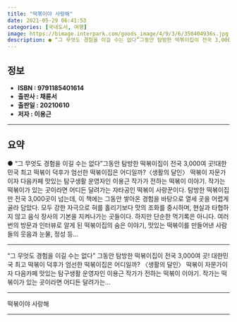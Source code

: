 ```yaml
---
title: "떡볶이야 사랑해"
date: 2021-05-29 06:41:53
categories: [국내도서, 여행]
image: https://bimage.interpark.com/goods_image/4/9/3/6/350404936s.jpg
description: ● “그 무엇도 경험을 이길 수는 없다”그동안 탐방한 떡볶이집이 전국 3,000여 곳!대한민국 최고 떡볶이 덕후가 엄선한 떡볶이집은 어디일까?〈생활의 달인〉 떡볶이 자문가이자 다음카페 맛있는 탐구생활 운영자인 이용근 작가가 전하는 떡볶이 이야기. 작가는 떡볶이가 있는 곳이라면 어디든
---
```


## **정보**

- **ISBN : 9791185401614**
- **출판사 : 채륜서**
- **출판일 : 20210610**
- **저자 : 이용근**

------



## **요약**

●  “그 무엇도 경험을 이길 수는 없다”그동안 탐방한 떡볶이집이 전국 3,000여 곳!대한민국 최고 떡볶이 덕후가 엄선한 떡볶이집은 어디일까?〈생활의 달인〉 떡볶이 자문가이자 다음카페 맛있는 탐구생활 운영자인 이용근 작가가 전하는 떡볶이 이야기. 작가는 떡볶이가 있는 곳이라면 어디든 달려가는 자타공인 떡볶이 사랑꾼이다. 탐방한 떡볶이집만 전국 3,000곳이 넘는데, 이 책에는 그동안 쌓아온 경험을 바탕으로 열세 곳을 어렵게 골라 담았다. 모두 강한 자극으로 혀를 홀리기보다 맛의 조화를 중시하며, 현실과 타협하지 않고 음식 장사의 기본을 지켜나가는 곳들이다. 하지만 단순한 먹기록은 아니다. 여러 번의 방문과 인터뷰로 알게 된 떡볶이집의 숨은 이야기, 맛있는 떡볶이를 만들어낸 사람들의 웃음과 눈물, 정성 등...

------

“그 무엇도 경험을 이길 수는 없다” 그동안 탐방한 떡볶이집이 전국 3,000여 곳! 대한민국 최고 떡볶이 덕후가 엄선한 떡볶이집은 어디일까?  〈생활의 달인〉 떡볶이 자문가이자 다음카페 맛있는 탐구생활 운영자인 이용근 작가가 전하는 떡볶이 이야기. 작가는 떡볶이가 있는 곳이라면 어디든 달려가는... 

------


떡볶이야 사랑해 

------


